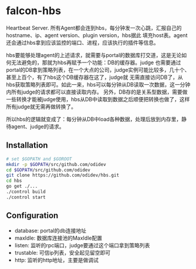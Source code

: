 falcon-hbs
==========

Heartbeat Server. 所有Agent都会连到hbs，每分钟发一次心跳，汇报自己的hostname、ip、agent version、plugin version，hbs据此
填充host表。agent还会通过hbs拿到应该监控的端口、进程，应该执行的插件等信息。

hbs要能够处理agent的上述请求，就需要与portal的数据库打交道，这是无论如何无法避免的，那就为hbs再赋予一个功能：DB的缓存器。judge
也需要通过portal的DB拿到策略列表，在一个大点的公司，judge实例可能比较多，几十个、甚至上百个，有了hbs这个DB缓存器在这了，judge就
无需直接访问DB了，从hbs获取策略列表即可。如此一来，hbs可以每分钟从DB读取一次数据，这一分钟内所有judge的请求都可以直接读取内存。
另外，DB存的是关系型数据，需要做一些转换才能被judge使用，hbs从DB中读取到数据之后顺便把转换也做了，这样所有judge就无需再做转换了。

所以hbs的逻辑就变成了：每分钟从DB中load各种数据，处理后放到内存里，静待agent、judge的请求。

## Installation

```bash
# set $GOPATH and $GOROOT
mkdir -p $GOPATH/src/github.com/odidev
cd $GOPATH/src/github.com/odidev
git clone https://github.com/odidev/hbs.git
cd hbs
go get ./...
./control build
./control start
```

## Configuration

- database: portal的db连接地址
- maxIdle: 数据库连接池的MaxIdle配置
- listen: 监听的rpc端口，judge要通过这个端口拿到策略列表
- trustable: 可信ip列表，安全起见留空即可
- http: 监听的http地址，主要是做调试

